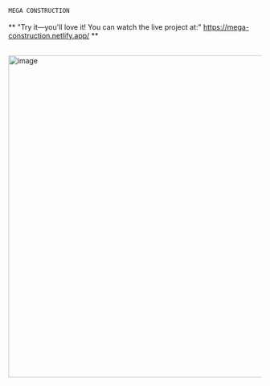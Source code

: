 `MEGA CONSTRUCTION` <br/><br/>
**  "Try it—you'll love it! You can watch the live project at:"     https://mega-construction.netlify.app/
**
<br/><br/>



<img width="1350" height="642" alt="image" src="https://github.com/user-attachments/assets/1cb29764-f8ea-439f-ae1e-dfbd246c2f84" />


